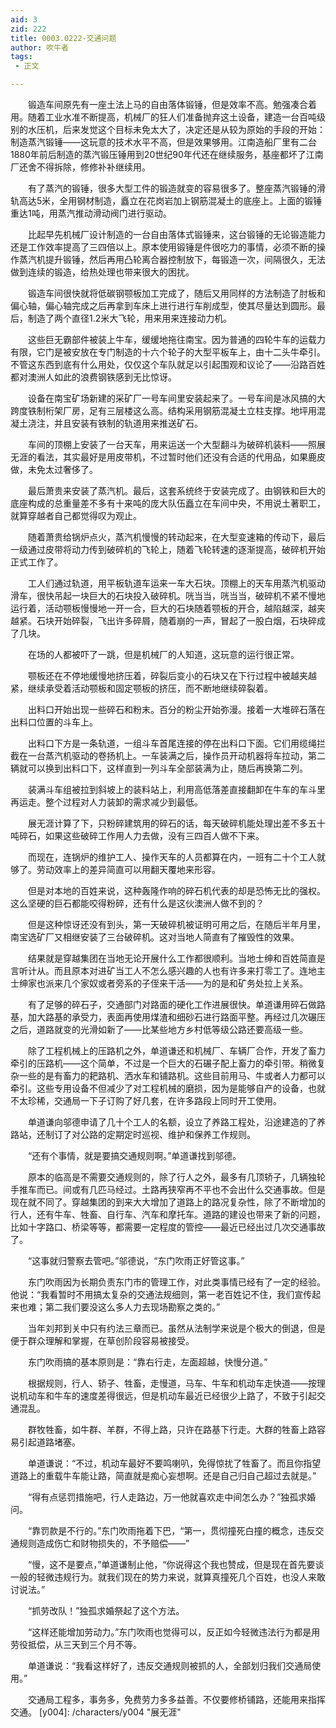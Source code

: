 ```yaml
---
aid: 3
zid: 222
title: 0003.0222-交通问题
author: 吹牛者
tags: 
 - 正文

---
```




　　锻造车间原先有一座土法上马的自由落体锻锤，但是效率不高。勉强凑合着用。随着工业水准不断提高，机械厂的狂人们准备抛弃这土设备，建造一台百吨级别的水压机，后来发觉这个目标未免太大了，决定还是从较为原始的手段的开始：制造蒸汽锻锤——这玩意的技术水平不高，但是效果够用。江南造船厂里有二台1880年前后制造的蒸汽锻压锤用到20世纪90年代还在继续服务，基座都坏了江南厂还舍不得拆除，修修补补继续用。

　　有了蒸汽的锻锤，很多大型工件的锻造就变的容易很多了。整座蒸汽锻锤的滑轨高达5米，全用钢材制造，矗立在花岗岩加上钢筋混凝土的底座上。上面的锻锤重达1吨，用蒸汽推动滑动阀门进行驱动。

　　比起早先机械厂设计制造的一台自由落体式锻锤来，这台锻锤的无论锻造能力还是工作效率提高了三四倍以上。原本使用锻锤是件很吃力的事情，必须不断的操作蒸汽机提升锻锤，然后再用凸轮离合器控制放下，每锻造一次，间隔很久，无法做到连续的锻造，给热处理也带来很大的困扰。

　　锻造车间很快就将低碳钢颚板加工完成了，随后又用同样的方法制造了肘板和偏心轴，偏心轴完成之后再拿到车床上进行进行车削成型，使其尽量达到圆形。最后，制造了两个直径1.2米大飞轮，用来用来连接动力机。

　　这些巨无霸部件被装上牛车，缓缓地拖往南宝。因为普通的四轮牛车的运载力有限，它门是被安放在专门制造的十六个轮子的大型平板车上，由十二头牛牵引。不管这东西到底有什么用处，仅仅这个车队就足以引起围观和议论了——沿路百姓都对澳洲人如此的浪费钢铁感到无比惊讶。

　　设备在南宝矿场新建的采矿厂一号车间里安装起来了。一号车间是冰风搞的大跨度铁制桁架厂房，足有三层楼这么高。结构采用钢筋混凝土立柱支撑。地坪用混凝土浇注，并且安装有铁制的轨道用来推送矿石。

　　车间的顶棚上安装了一台天车，用来运送一个大型翻斗为破碎机装料——照展无涯的看法，其实最好是用皮带机，不过暂时他们还没有合适的代用品，如果鹿皮做，未免太过奢侈了。

　　最后萧贵来安装了蒸汽机。最后，这套系统终于安装完成了。由钢铁和巨大的底座构成的总重量差不多有十来吨的庞大队伍矗立在车间中央，不用说土著职工，就算穿越者自己都觉得叹为观止。

　　随着萧贵给锅炉点火，蒸汽机慢慢的转动起来，在大型变速箱的传动下，最后一级通过皮带将动力传到破碎机的飞轮上，随着飞轮转速的逐渐提高，破碎机开始正式工作了。

　　工人们通过轨道，用平板轨道车运来一车大石块。顶棚上的天车用蒸汽机驱动滑车，很快吊起一块巨大的石块投入破碎机。咣当当，咣当当，破碎机不紧不慢地运行着，活动颚板慢慢地一开一合，巨大的石块随着颚板的开合，越陷越深，越夹越紧。石块开始碎裂，飞出许多碎屑，随着崩的一声，冒起了一股白烟，石块碎成了几块。

　　在场的人都被吓了一跳，但是机械厂的人知道，这玩意的运行很正常。

　　颚板还在不停地缓慢地挤压着，碎裂后变小的石块又在下行过程中被越夹越紧，继续承受着活动颚板和固定颚板的挤压，而不断地继续碎裂着。

　　出料口开始出现一些碎石和粉末。百分的粉尘开始弥漫。接着一大堆碎石落在出料口位置的斗车上。

　　出料口下方是一条轨道，一组斗车首尾连接的停在出料口下面。它们用缆绳拦截在一台蒸汽机驱动的卷扬机上。一车装满之后，操作员开动机器将车拉动，第二辆就可以换到出料口下，这样直到一列斗车全部装满为止，随后再换第二列。

　　装满斗车组被拉到斜坡上的装料站上，利用高低落差直接翻卸在牛车的车斗里再运走。整个过程对人力装卸的需求减少到最低。

　　展无涯计算了下，只粉碎建筑用的碎石的话，每天破碎机能处理出差不多五十吨碎石，如果这些破碎工作用人力去做，没有三四百人做不下来。

　　而现在，连锅炉的维护工人、操作天车的人员都算在内，一班有二十个工人就够了。劳动效率上的差异简直可以用翻天覆地来形容。

　　但是对本地的百姓来说，这种轰隆作响的碎石机代表的却是恐怖无比的强权。这么坚硬的巨石都能咬得粉碎，还有什么是这伙澳洲人做不到的？

　　但是这种惊讶还没有到头，第一天破碎机被证明可用之后，在随后半年月里，南宝选矿厂又相继安装了三台破碎机。这对当地人简直有了摧毁性的效果。

　　结果就是穿越集团在当地无论开展什么工作都很顺利。当地士绅和百姓简直是言听计从。而且原本对进矿当工人不怎么感兴趣的人也有许多来打零工了。连地主士绅家也派来几个家奴或者旁系的子侄来干活——为的是和矿务处拉上关系。

　　有了足够的碎石子，交通部门对路面的硬化工作进展很快。单道谦用碎石做路基，加大路基的承受力，表面再使用煤渣和细砂石进行路面平整。再经过几次碾压之后，道路就变的光滑如新了——比某些地方乡村低等级公路还要高级一些。

　　除了工程机械上的压路机之外，单道谦还和机械厂、车辆厂合作，开发了畜力牵引的压路机——这个简单，不过是一个巨大的石碾子配上畜力的牵引带。稍微复杂一些的是有畜力的耙路机、洒水车和铺路机。这些目前用马、牛或者人力都可以牵引。这些专用设备不但减少了对工程机械的磨损，因为是能够自产的设备，也就不太珍稀，交通局一下子订购了好几套，在许多路段上同时开工使用。

　　单道谦向邬德申请了几十个工人的名额，设立了养路工程处，沿途建造的了养路站，还制订了对公路的定期定时巡视、维护和保养工作规则。

　　“还有个事情，就是要搞交通规则啊。”单道谦找到邬德。

　　原本的临高是不需要交通规则的，除了行人之外，最多有几顶轿子，几辆独轮手推车而已。间或有几匹马经过。土路再狭窄再不平也不会出什么交通事故。但是现在就不同了。穿越集团的到来大大增加了道路上的路况复杂性，除了不断增加的行人，还有牛车、牲畜、自行车、汽车和摩托车。道路的建设也带来了新的问题，比如十字路口、桥梁等等，都需要一定程度的管控——最近已经出过几次交通事故了。

　　“这事就归警察去管吧。”邬德说，“东门吹雨正好管这事。”

　　东门吹雨因为长期负责东门市的管理工作，对此类事情已经有了一定的经验。他说：“我看暂时不用搞太复杂的交通法规细则，第一老百姓记不住，我们宣传起来也难；第二我们要没这么多人力去现场勘察之类的。”

　　当年刘邦到关中只有约法三章而已。虽然从法制学来说是个极大的倒退，但是便于群众理解和掌握，在草创阶段容易被接受。

　　东门吹雨搞的基本原则是：“靠右行走，左面超越，快慢分道。”

　　根据规则，行人、轿子、牲畜，走慢道，马车、牛车和机动车走快道——按理说机动车和牛车的速度差得很远，但是机动车最近已经很少上路了，不致于引起交通混乱。

　　群牧牲畜，如牛群、羊群，不得上路，只许在路基下行走。大群的牲畜上路容易引起道路堵塞。

　　单道谦说：“不过，机动车最好不要鸣喇叭，免得惊扰了牲畜了。而且你指望道路上的重载牛车能让路，简直就是痴心妄想啊。还是自己归自己超过去就是。”

　　“得有点惩罚措施吧，行人走路边，万一他就喜欢走中间怎么办？”独孤求婚问。

　　“靠罚款是不行的。”东门吹雨拖着下巴，“第一，贯彻撞死白撞的概念，违反交通规则造成伤亡和财物损失的，不予赔偿——”

　　“慢，这不是要点，”单道谦制止他，“你说得这个我也赞成，但是现在首先要谈一般的轻微违规行为。就我们现在的势力来说，就算真撞死几个百姓，也没人来敢讨说法。”

　　“抓劳改队！”独孤求婚祭起了这个方法。

　　“这样还能增加劳动力。”东门吹雨也觉得可以，反正如今轻微违法行为都是用劳役抵偿，从三天到三个月不等。

　　单道谦说：“我看这样好了，违反交通规则被抓的人，全部划归我们交通局使用。”

　　交通局工程多，事务多，免费劳力多多益善。不仅要修桥铺路，还能用来指挥交通。
[y004]: /characters/y004 "展无涯"



